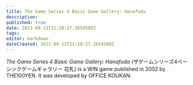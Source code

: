 ```yaml
---
title: The Game Series 4 Basic Game Gallery: Hanafuda
description: 
published: true
date: 2021-09-13T21:20:27.3654588Z 
tags: 
editor: markdown
dateCreated: 2021-09-13T21:20:27.3654588Z
---
```

_The Game Series 4 Basic Game Gallery: Hanafuda_ (<span lang='ja'>ザゲームシリーズ4ベーシックゲームギャラリー 花札</span>) is a WIN game published in 2002 by THE100YEN.
It was developed by OFFICE KOUKAN.
